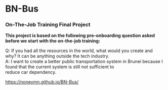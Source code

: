 # BN-Bus
### On-The-Job Training Final Project

**This project is based on the following pre-onboarding question asked before we start with the on-the-job training:**

Q: If you had all the resources in the world, what would you create and why? It can be anything outside the tech industry.
<br>
A: I want to create a better public transportation system in Brunei because I found that the current system is still not sufficient to reduce car dependency.

https://noneymn.github.io/BN-Bus/
